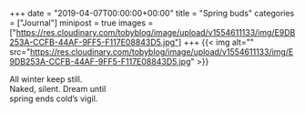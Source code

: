 +++
date = "2019-04-07T00:00:00+00:00"
title = "Spring buds"
categories = ["Journal"]
minipost = true
images = ["https://res.cloudinary.com/tobyblog/image/upload/v1554611133/img/E9DB253A-CCFB-44AF-9FF5-F117E08843D5.jpg"]
+++
{{< img alt="" src="https://res.cloudinary.com/tobyblog/image/upload/v1554611133/img/E9DB253A-CCFB-44AF-9FF5-F117E08843D5.jpg" >}}

All winter keep still.<br>
Naked, silent. Dream until<br>
spring ends cold’s vigil.
